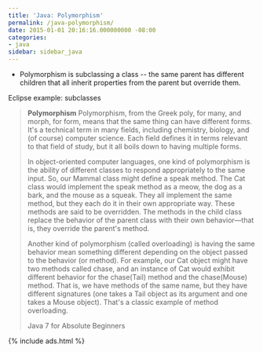 ```yaml
---
title: 'Java: Polymorphism'
permalink: /java-polymorphism/
date: 2015-01-01 20:16:16.000000000 -08:00
categories:
- java
sidebar: sidebar_java
---
```


* Polymorphism is subclassing a class -- the same parent has different children that all inherit properties from the parent but override them.

Eclipse example: subclasses

> **Polymorphism**
>  Polymorphism, from the Greek poly, for many, and morph, for form, means that the same thing can have different forms. It's a technical term in many fields, including chemistry, biology, and (of course) computer science. Each field defines it in terms relevant to that field of study, but it all boils down to having multiple forms.
>
> In object-oriented computer languages, one kind of polymorphism is the ability of different classes to respond appropriately to the same input. So, our Mammal class might define a speak method. The Cat class would implement the speak method as a meow, the dog as a bark, and the mouse as a squeak. They all implement the same method, but they each do it in their own appropriate way. These methods are said to be overridden. The methods in the child class replace the behavior of the parent class with their own behavior—that is, they override the parent's method.
>
> Another kind of polymorphism (called overloading) is having the same behavior mean something different depending on the object passed to the behavior (or method). For example, our Cat object might have two methods called chase, and an instance of Cat would exhibit different behavior for the chase(Tail) method and the chase(Mouse) method. That is, we have methods of the same name, but they have different signatures (one takes a Tail object as its argument and one takes a Mouse object). That's a classic example of method overloading.
>
> Java 7 for Absolute Beginners

{% include ads.html %}
